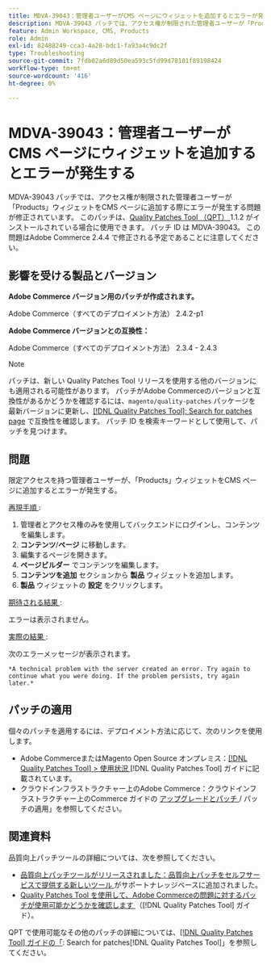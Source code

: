 ```yaml
---
title: MDVA-39043：管理者ユーザーがCMS ページにウィジェットを追加するとエラーが発生する
description: MDVA-39043 パッチでは、アクセス権が制限された管理者ユーザーが「Products」ウィジェットをCMS ページに追加する際にエラーが発生する問題が修正されています。 このパッチは、[Quality Patches Tool （QPT） ] （https://experienceleague.adobe.com/en/docs/commerce-operations/tools/quality-patches-tool/quality-patches-tool-to-self-serve-quality-patches） 1.1.2 がインストールされている場合に利用できます。 パッチ ID は MDVA-39043。 この問題はAdobe Commerce 2.4.4 で修正される予定であることに注意してください。
feature: Admin Workspace, CMS, Products
role: Admin
exl-id: 82488249-cca3-4a28-bdc1-fa93a4c9dc2f
type: Troubleshooting
source-git-commit: 7fdb02a6d89d50ea593c5fd99d78101f89198424
workflow-type: tm+mt
source-wordcount: '416'
ht-degree: 0%

---
```


# MDVA-39043：管理者ユーザーがCMS ページにウィジェットを追加するとエラーが発生する

MDVA-39043 パッチでは、アクセス権が制限された管理者ユーザーが「Products」ウィジェットをCMS ページに追加する際にエラーが発生する問題が修正されています。 このパッチは、[Quality Patches Tool （QPT） ](https://experienceleague.adobe.com/en/docs/commerce-operations/tools/quality-patches-tool/quality-patches-tool-to-self-serve-quality-patches)1.1.2 がインストールされている場合に使用できます。 パッチ ID は MDVA-39043。 この問題はAdobe Commerce 2.4.4 で修正される予定であることに注意してください。

## 影響を受ける製品とバージョン

**Adobe Commerce バージョン用のパッチが作成されます。**

Adobe Commerce（すべてのデプロイメント方法） 2.4.2-p1

**Adobe Commerce バージョンとの互換性：**

Adobe Commerce（すべてのデプロイメント方法） 2.3.4 - 2.4.3

>[!NOTE]
>
>パッチは、新しい Quality Patches Tool リリースを使用する他のバージョンにも適用される可能性があります。 パッチがAdobe Commerceのバージョンと互換性があるかどうかを確認するには、`magento/quality-patches` パッケージを最新バージョンに更新し、[[!DNL Quality Patches Tool]: Search for patches page](https://experienceleague.adobe.com/en/docs/commerce-operations/tools/quality-patches-tool/quality-patches-tool-to-self-serve-quality-patches) で互換性を確認します。 パッチ ID を検索キーワードとして使用して、パッチを見つけます。

## 問題

限定アクセスを持つ管理者ユーザーが、「Products」ウィジェットをCMS ページに追加するとエラーが発生する。

<u> 再現手順 </u>:

1. 管理者とアクセス権のみを使用してバックエンドにログインし、コンテンツを編集します。
1. **コンテンツ**/**ページ** に移動します。
1. 編集するページを開きます。
1. **ページビルダー** でコンテンツを編集します。
1. **コンテンツを追加** セクションから **製品** ウィジェットを追加します。
1. **製品** ウィジェットの **設定** をクリックします。

<u> 期待される結果 </u>:

エラーは表示されません。

<u> 実際の結果 </u>:

次のエラーメッセージが表示されます。

`*A technical problem with the server created an error. Try again to continue what you were doing. If the problem persists, try again later.*`

## パッチの適用

個々のパッチを適用するには、デプロイメント方法に応じて、次のリンクを使用します。

* Adobe CommerceまたはMagento Open Source オンプレミス：[[!DNL Quality Patches Tool] > 使用状況 ](/help/tools/quality-patches-tool/usage.md)[!DNL Quality Patches Tool] ガイドに記載されています。
* クラウドインフラストラクチャー上のAdobe Commerce：クラウドインフラストラクチャー上のCommerce ガイドの [ アップグレードとパッチ ](https://experienceleague.adobe.com/docs/commerce-cloud-service/user-guide/develop/upgrade/apply-patches.html)/ パッチの適用」を参照してください。

## 関連資料

品質向上パッチツールの詳細については、次を参照してください。

* [ 品質向上パッチツールがリリースされました：品質向上パッチをセルフサービスで提供する新しいツール ](https://experienceleague.adobe.com/en/docs/commerce-operations/tools/quality-patches-tool/quality-patches-tool-to-self-serve-quality-patches) がサポートナレッジベースに追加されました。
* [Quality Patches Tool を使用して、Adobe Commerceの問題に対するパッチが使用可能かどうかを確認します ](/help/tools/quality-patches-tool/patches-available-in-qpt/check-patch-for-magento-issue-with-magento-quality-patches.md) （[!DNL Quality Patches Tool] ガイド）。

QPT で使用可能なその他のパッチの詳細については、[[!DNL Quality Patches Tool] ガイドの「](https://experienceleague.adobe.com/tools/commerce-quality-patches/index.html): Search for patches[!DNL Quality Patches Tool]」を参照してください。
